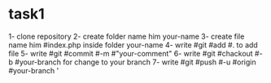 # task1
1- clone repository
2- create folder name him your-name
3- create file name him #index.php inside folder your-name
4- write #git #add #. to add file 
5- write #git #commit #-m #"your-comment"
6- write #git #chackout #-b #your-branch for change to your branch
7- write #git #push #-u #origin #your-branch
'
